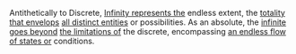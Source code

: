 
Antithetically to Discrete, [Infinity represents the](1/1/3/1/2/.Infinity) endless extent, the [totality that envelops](1/2/1/1/3/_All-encompassing) [all distinct entities](1/1/3/1/1/3/3/2/1/.Finite%20Sets) or possibilities. As an absolute, the [infinite goes beyond](1/1/3/2/3/3/2/3/2/.Infinite%20Limits) [the limitations of](3/3/1/3/3/2/3/.Limitations%20of%20Reason) the discrete, encompassing [an endless flow](1/3/1/1/1/1/2/2/_Thick-Thin%20Flow) [of states or](3/1/3/3/1/2/2/2/.State) conditions.

